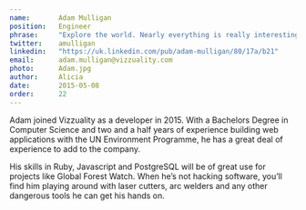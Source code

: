 ```yaml
---
name:       Adam Mulligan
position:   Engineer
phrase:     "Explore the world. Nearly everything is really interesting if you go into it deeply enough."
twitter:    amulligan
linkedin:   "https://uk.linkedin.com/pub/adam-mulligan/80/17a/b21"
email:      adam.mulligan@vizzuality.com
photo:      Adam.jpg
author:     Alicia
date:       2015-05-08
order:      22
---
```


Adam joined Vizzuality as a developer in 2015. With a Bachelors Degree in Computer Science and two and a half years of experience building web applications with the UN Environment Programme, he has a great deal of experience to add to the company. 

His skills in Ruby, Javascript and PostgreSQL will be of great use for projects like Global Forest Watch. When he’s not hacking software, you’ll find him playing around with laser cutters, arc welders and any other dangerous tools he can get his hands on. 
